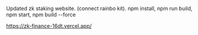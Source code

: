 Updated zk staking website.  (connect rainbo kit).
npm install, npm run build, npm start, npm build --force

https://zk-finance-16dt.vercel.app/
